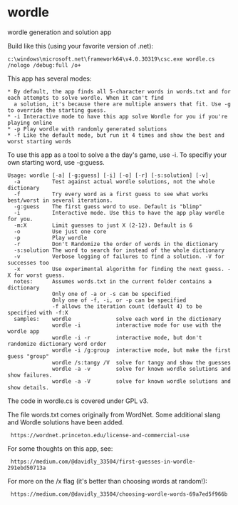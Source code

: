 # wordle
wordle generation and solution app

Build like this (using your favorite version of .net):

    c:\windows\microsoft.net\framework64\v4.0.30319\csc.exe wordle.cs /nologo /debug:full /o+

This app has several modes:

    * By default, the app finds all 5-character words in words.txt and for each attempts to solve wordle. When it can't find 
      a solution, it's because there are multiple answers that fit. Use -g to override the starting guess.
    * -i Interactive mode to have this app solve Wordle for you if you're playing online
    * -p Play wordle with randomly generated solutions
    * -f Like the default mode, but run it 4 times and show the best and worst starting words

To use this app as a tool to solve a the day's game, use -i. To specifiy your own starting word, use -g:guess. 

    Usage: wordle [-a] [-g:guess] [-i] [-o] [-r] [-s:solution] [-v]
      -a          Test against actual wordle solutions, not the whole dictionary
      -f          Try every word as a first guess to see what works best/worst in several iterations.
      -g:guess    The first guess word to use. Default is "blimp"
      -i          Interactive mode. Use this to have the app play wordle for you.
      -m:X        Limit guesses to just X (2-12). Default is 6
      -o          Use just one core
      -p          Play wordle
      -r          Don't Randomize the order of words in the dictionary
      -s:solution The word to search for instead of the whole dictionary
      -v          Verbose logging of failures to find a solution. -V for successes too
      -x          Use experimental algorithm for finding the next guess. -X for worst guess.
      notes:      Assumes words.txt in the current folder contains a dictionary
                  Only one of -a or -s can be specified
                  Only one of -f, -i, or -p can be specified
                  -f allows the iteration count (default 4) to be specified with -f:X
      samples:    wordle              solve each word in the dictionary
                  wordle -i           interactive mode for use with the wordle app
                  wordle -i -r        interactive mode, but don't randomize dictionary word order
                  wordle -i /g:group  interactive mode, but make the first guess "group"
                  wordle /s:tangy /V  solve for tangy and show the guesses
                  wordle -a -v        solve for known wordle solutions and show failures.
                  wordle -a -V        solve for known wordle solutions and show details.

 The code in wordle.cs is covered under GPL v3.
 
 The file words.txt comes originally from WordNet. Some additional slang and Wordle solutions have been added.
 
     https://wordnet.princeton.edu/license-and-commercial-use
     
 For some thoughts on this app, see: 
 
     https://medium.com/@davidly_33504/first-guesses-in-wordle-291ebd50713a
     
 For more on the /x flag (it's better than choosing words at random!):
 
     https://medium.com/@davidly_33504/choosing-wordle-words-69a7ed5f966b
